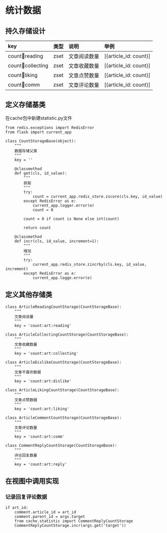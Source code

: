 # 统计数据

## 持久存储设计

| key | 类型 | 说明 | 举例 |
| :--- | :--- | :--- | :--- |
| count:art:reading | zset | 文章阅读数量 | \[{article\_id: count}\] |
| count:art:collecting | zset | 文章收藏数量 | \[{article\_id: count}\] |
| count:art:liking | zset | 文章点赞数量 | \[{article\_id: count}\] |
| count:art:comm | zset | 文章评论数量 | \[{article\_id: count}\] |

## 定义存储基类

在cache包中新建statistic.py文件

```
from redis.exceptions import RedisError
from flask import current_app

class CountStorageBase(object):
    """
    数据存储父类
    """
    key = ''

    @classmethod
    def get(cls, id_value):
        """
        获取
        """
        try:
            count = current_app.redis_store.zscore(cls.key, id_value)
        except RedisError as e:
            current_app.logger.error(e)
            count = 0

        count = 0 if count is None else int(count)

        return count

    @classmethod
    def incr(cls, id_value, increment=1):
        """
        增加
        """
        try:
            current_app.redis_store.zincrby(cls.key, id_value, increment)
        except RedisError as e:
            current_app.logge.error(e)
```

## 定义其他存储类

```
class ArticleReadingCountStorage(CountStorageBase):
    """
    文章阅读量
    """
    key = 'count:art:reading'

class ArticleCollectingCountStorage(CountStorageBase):
    """
    文章收藏数量
    """
    key = 'count:art:collecting'

class ArticleDislikeCountStorage(CountStorageBase):
    """
    文章不喜欢数据
    """
    key = 'count:art:dislike'

class ArticleLikingCountStorage(CountStorageBase):
    """
    文章点赞数据
    """
    key = 'count:art:liking'

class ArticleCommentCountStorage(CountStorageBase):
    """
    文章评论数量
    """
    key = 'count:art:comm'

class CommentReplyCountStorage(CountStorageBase):
    """
    评论回复数量
    """
    key = 'count:art:reply'
```

## 在视图中调用实现

### 记录回复评论数据

```
if art_id:
    comment.article_id = art_id
    comment.parent_id = args.target
    from cache.statistic import CommentReplyCountStorage
    CommentReplyCountStorage.incr(args.get('target'))
```



